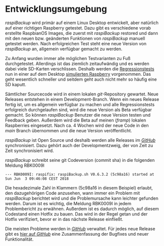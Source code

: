 # Entwicklungsumgebung

*raspiBackup* wird primär auf einem Linux Desktop entwickelt, aber
natürlich auf einer richtigen Raspberry getestet. Dazu gibt es verschiedene
vorab erstellte RaspbianOS Images, die zuerst mit *raspiBackup* restored
und dann mit den neuen bzw. geänderten Funktionen von *raspiBackup*
manuell getestet werden. Nach erfolgreichen Test steht eine neue Version von
*raspiBackup* an, allgemein verfügbar gemacht zu werden.

Zu Anfang wurden immer alle möglichen Testvarianten zu Fuß durchgetestet.
Allerdings ist das ziemlich zeitaufwändig und es werden dabei viele SD-Karten
verschlissen. Deshalb werden die [Regressionstests](regressiontests-executed.md) nun in einer auf dem Desktop
[simulierten Raspberry](https://www.linux-tips-and-tricks.de/de/raspberryd/22-wie-kann-man-raspberry-pi-unter-kvm-emulieren) vorgenommen. Das geht wesentlich schneller und seitdem
geht auch nicht mehr so häufig eine SD kaputt.

Sämtlicher Sourcecode wird in einem lokalen *git*-Repository gewartet. Neue
Releases entstehen in einem Development-Branch. Wenn ein neues Release fertig
ist, um es allgemein verfügbar zu machen und alle Regressionstests erfolgreich
durchgelaufen sind, wird die neue Version als Beta verfügbar gemacht.
So  können *raspiBackup* Benutzer die neue Version testen und Feedback geben.
Außerdem wird die Beta auf meinen (*framp*) lokalen Raspberries eingesetzt.
Nach ca. 4 Wochen wird der neue Code in den *main* Branch übernommen und die neue Version
veröffentlicht.

*raspiBackup* ist Open Source und deshalb werden alle Releases im [*GitHub*](https://github.com/framps/raspiBackup) synchronisiert.
Dazu gehört auch der Developmentzweig, der von Zeit zu Zeit synchronisiert wird.

*raspiBackup* schreibt seine git Codeversion (commit sha) in die folgenden Meldung RBK0009I

```
--- RBK0009I: raspifix: raspiBackup.sh V0.6.3.2 (5c98a16) started at Sun Jun  3 09:46:08 CEST 2018
```

Die hexadezimale Zahl in Klammern (5c98a16 in diesem Beispiel) erlaubt, den
dazugehörigen Code anzusehen, wann immer ein Problem mit *raspiBackup* berichtet
wird und die Problemursache kann leichter gefunden werden. Darum ist es wichtig,
die Meldung RBK0009I in jedem Problembericht zu erwähnen.
Außerdem ist es dadurch möglich, auf diesem Codestand einen Hotfix zu bauen.
Das wird in der Regel getan und der Hotfix verifiziert, bevor er in das nächste Release
einfließt.

Die meisten Probleme werden in [*GitHub*](https://github.com/framps/raspiBackup/issues) verwaltet. Für jedes neue Release gibt
es [hier auf *GitHub*](https://github.com/framps/raspiBackup/releases) eine Zusammenfassung der Bugfixes und neuer Funktionalität.


[.status]: rft
[.source]: https://www.linux-tips-and-tricks.de/de/raspibackupcategoried/516-raspibackup-entwicklungsumgebung
[.source]: https://www.linux-tips-and-tricks.de/en/raspibackupcategorye/517-raspibackup-developmentenvironment
